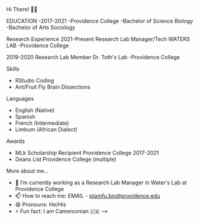Hi There! 🙌🏾

EDUCATION 
-2017-2021
-Providence College 
-Bachelor of Science Biology
-Bachelor of Arts Sociology

Research Experience
2021-Present
Research Lab Manager/Tech WATERS LAB
-Providence College 

2019-2020
Research Lab Member 
Dr. Toth's Lab
-Providence College

Skills
- RStudio Coding
- Ant/Fruit Fly Brain Dissections

Languages
- English (Native)
- Spanish
- French (Intermediate)
- Limbum (African Dialect)

Awards
- MLk Scholarship Recipient Providence College 2017-2021
- Deans List Providence College (multiple)

More about me...
- 🔭 I’m currently working as a Research Lab Manager in Water's Lab at Providence College
- 📫 How to reach me: EMAIL - ptamfu.bio@providence.edu
- 😄 Pronouns: He/His
- ⚡ Fun fact: I am Cameroonian 🇨🇲
-->
